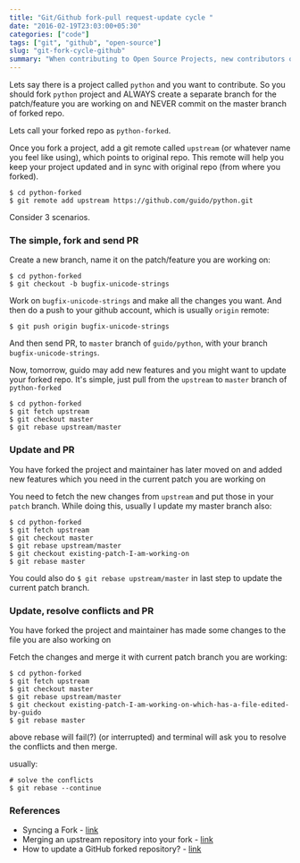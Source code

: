```yaml
---
title: "Git/Github fork-pull request-update cycle "
date: "2016-02-19T23:03:00+05:30"
categories: ["code"]
tags: ["git", "github", "open-source"]
slug: "git-fork-cycle-github"
summary: "When contributing to Open Source Projects, new contributors often run into problems of having multiple merge commits and issues with keeping the forked repo in sync. This post addresses solutions for some of the problems."
---
```


Lets say there is a project called `python` and you want to contribute. So you should fork `python` project and ALWAYS create a separate branch for the patch/feature you are working on and NEVER commit on the master branch of forked repo.

Lets call your forked repo as `python-forked`.

Once you fork a project, add a git remote called `upstream` (or whatever name you feel like using), which points to original repo. This remote will help you keep your project updated and in sync with original repo (from where you forked).

```
$ cd python-forked
$ git remote add upstream https://github.com/guido/python.git 
```

Consider 3 scenarios.

### The simple, fork and send PR

Create a new branch, name it on the patch/feature you are working on:

```
$ cd python-forked
$ git checkout -b bugfix-unicode-strings
```

Work on `bugfix-unicode-strings` and make all the changes you want. And then do a push to your github account, which is usually `origin` remote:

```
$ git push origin bugfix-unicode-strings
```

And then send PR, to `master` branch of `guido/python`, with your branch `bugfix-unicode-strings`.

Now, tomorrow, guido may add new features and you might want to update your forked repo. It's simple, just pull from the `upstream` to `master` branch of `python-forked`

```
$ cd python-forked
$ git fetch upstream
$ git checkout master
$ git rebase upstream/master
```

### Update and PR

You have forked the project and maintainer has later moved on and added new features which you need in the current patch you are working on

You need to fetch the new changes from `upstream` and put those in your `patch` branch. While doing this, usually I update my master branch also:

```
$ cd python-forked
$ git fetch upstream
$ git checkout master
$ git rebase upstream/master
$ git checkout existing-patch-I-am-working-on
$ git rebase master
```

You could also do `$ git rebase upstream/master` in last step to update the current patch branch. 

### Update, resolve conflicts and PR

You have forked the project and maintainer has made some changes to the file you are also working on

Fetch the changes and merge it with current patch branch you are working:

```
$ cd python-forked
$ git fetch upstream
$ git checkout master
$ git rebase upstream/master
$ git checkout existing-patch-I-am-working-on-which-has-a-file-edited-by-guido
$ git rebase master
```

above rebase will fail(?) (or interrupted) and terminal will ask you to resolve the conflicts and then merge.

usually:

```
# solve the conflicts
$ git rebase --continue
```

### References

- Syncing a Fork - [link](https://help.github.com/articles/syncing-a-fork/)
- Merging an upstream repository into your fork - [link](https://help.github.com/articles/merging-an-upstream-repository-into-your-fork/)
- How to update a GitHub forked repository? - [link](http://stackoverflow.com/questions/7244321/how-to-update-a-github-forked-repository)
